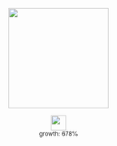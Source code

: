 <p align='center'>
<img src="https://i.imgur.com/HeUMbxS.gif" width="200" height="200">
</p>
<p align='center'>
<img src="https://i.imgur.com/w6mgM1c.gif" width="30" height="30">
</br><sup>growth: 678℅</sup>
</p>
